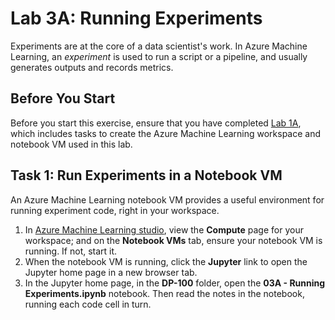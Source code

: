 # Lab 3A: Running Experiments

Experiments are at the core of a data scientist's work. In Azure Machine Learning, an *experiment* is used to run a script or a pipeline, and usually generates outputs and records metrics.

## Before You Start

Before you start this exercise, ensure that you have completed [Lab 1A](Lab01A.md), which includes tasks to create the Azure Machine Learning workspace and notebook VM used in this lab.

## Task 1: Run Experiments in a Notebook VM

An Azure Machine Learning notebook VM provides a useful environment for running experiment code, right in your workspace.

1. In [Azure Machine Learning studio](https://ml.azure.com), view the **Compute** page for your workspace; and on the **Notebook VMs** tab, ensure your notebook VM is running. If not, start it.
2. When the notebook VM is running, click the **Jupyter** link to open the Jupyter home page in a new browser tab.
3. In the Jupyter home page, in the **DP-100** folder, open the **03A - Running Experiments.ipynb** notebook. Then read the notes in the notebook, running each code cell in turn.
